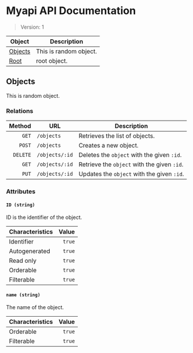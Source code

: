 <!-- markdownlint-disable MD024 MD025 -->

# Myapi API Documentation

> Version: 1

| Object              | Description            |
| -                   | -                      |
| [Objects](#objects) | This is random object. |
| [Root](#root)       | root object.           |

## Objects

This is random object.

### Relations

| Method   | URL            | Description                                 |
| -:       | -              | -                                           |
| `GET`    | `/objects`     | Retrieves the list of objects.              |
| `POST`   | `/objects`     | Creates a new object.                       |
| `DELETE` | `/objects/:id` | Deletes the `object` with the given `:id`.  |
| `GET`    | `/objects/:id` | Retrieve the `object` with the given `:id`. |
| `PUT`    | `/objects/:id` | Updates the `object` with the given `:id`.  |

### Attributes

#### `ID (string)`

ID is the identifier of the object.

| Characteristics | Value  |
| -               | -:     |
| Identifier      | `true` |
| Autogenerated   | `true` |
| Read only       | `true` |
| Orderable       | `true` |
| Filterable      | `true` |

#### `name (string)`

The name of the object.

| Characteristics | Value  |
| -               | -:     |
| Orderable       | `true` |
| Filterable      | `true` |
